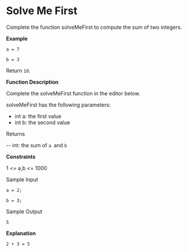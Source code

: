 # Solve Me First

Complete the function solveMeFirst to compute the sum of two integers.

**Example**

`a = 7`

`b = 3`

Return `10`.

**Function Description**

Complete the solveMeFirst function in the editor below.

solveMeFirst has the following parameters:

- int a: the first value
- int b: the second value

Returns

-- int: the sum of `a `and `b`

**Constraints**

1 <= a,b <= 1000

Sample Input

```
a = 2;

b = 3;
```

Sample Output

```
5
```

**Explanation**

`2 + 3 = 5`
